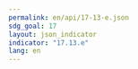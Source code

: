 ```yaml
---
permalink: en/api/17-13-e.json
sdg_goal: 17
layout: json_indicator
indicator: "17.13.e"
lang: en
---
```

